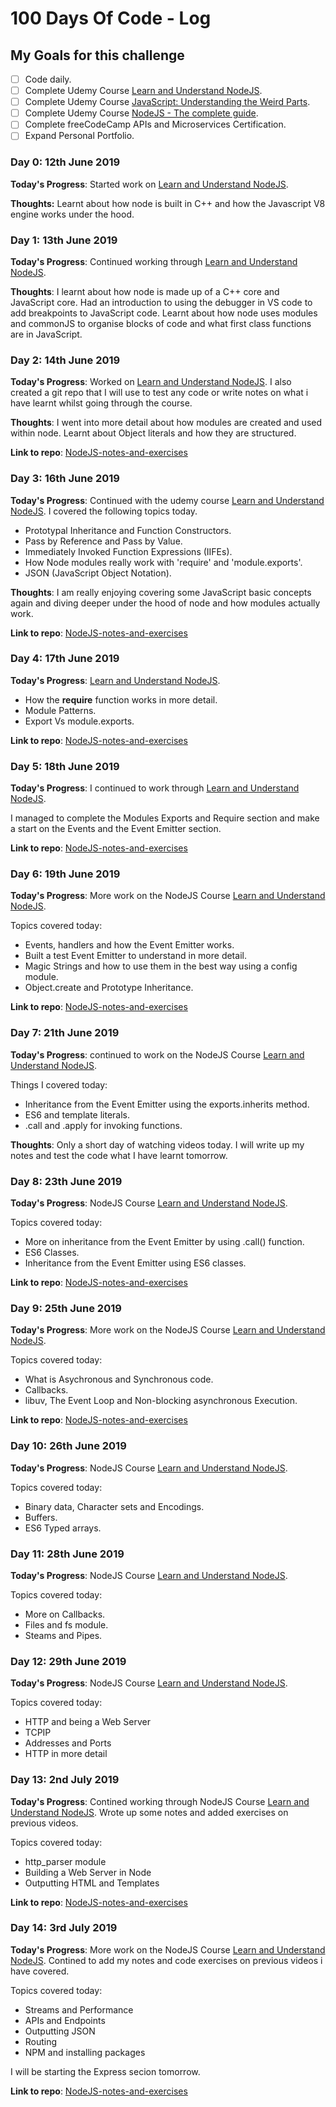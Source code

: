 # 100 Days Of Code - Log

## My Goals for this challenge

- [ ] Code daily.
- [ ] Complete Udemy Course [Learn and Understand NodeJS](https://www.udemy.com/understand-nodejs/).
- [ ] Complete Udemy Course [JavaScript: Understanding the Weird Parts](https://www.udemy.com/understand-javascript/).
- [ ] Complete Udemy Course [NodeJS - The complete guide](https://www.udemy.com/course/nodejs-the-complete-guide/).
- [ ] Complete freeCodeCamp APIs and Microservices Certification.
- [ ] Expand Personal Portfolio.

### Day 0: 12th June 2019

**Today's Progress**: Started work on [Learn and Understand NodeJS](https://www.udemy.com/understand-nodejs/).

**Thoughts:** Learnt about how node is built in C++ and how the Javascript V8 engine works under the hood.

### Day 1: 13th June 2019

**Today's Progress**: Continued working through [Learn and Understand NodeJS](https://www.udemy.com/understand-nodejs/).

**Thoughts**: I learnt about how node is made up of a C++ core and JavaScript core. Had an introduction to using the debugger in VS code to add breakpoints to
JavaScript code. Learnt about how node uses modules and commonJS to organise blocks of code and what first class functions are in JavaScript.

### Day 2: 14th June 2019

**Today's Progress**: Worked on [Learn and Understand NodeJS](https://www.udemy.com/understand-nodejs/).
I also created a git repo that I will use to test any code or write notes on what i have learnt whilst going through the course.

**Thoughts**: I went into more detail about how modules are created and used within node. Learnt about Object literals and how they are structured.

**Link to repo**: [NodeJS-notes-and-exercises](https://github.com/JamesHattersley83/NodeJS-notes-and-exercises)

### Day 3: 16th June 2019

**Today's Progress**: Continued with the udemy course [Learn and Understand NodeJS](https://www.udemy.com/understand-nodejs/).
I covered the following topics today.

- Prototypal Inheritance and Function Constructors.
- Pass by Reference and Pass by Value.
- Immediately Invoked Function Expressions (IIFEs).
- How Node modules really work with 'require' and 'module.exports'.
- JSON (JavaScript Object Notation).

**Thoughts**: I am really enjoying covering some JavaScript basic concepts again and diving deeper under the hood of node and how modules actually work.

**Link to repo**: [NodeJS-notes-and-exercises](https://github.com/JamesHattersley83/NodeJS-notes-and-exercises)

### Day 4: 17th June 2019

**Today's Progress**: [Learn and Understand NodeJS](https://www.udemy.com/understand-nodejs/).

- How the **require** function works in more detail.
- Module Patterns.
- Export Vs module.exports.

**Link to repo**: [NodeJS-notes-and-exercises](https://github.com/JamesHattersley83/NodeJS-notes-and-exercises)

### Day 5: 18th June 2019

**Today's Progress**: I continued to work through [Learn and Understand NodeJS](https://www.udemy.com/understand-nodejs/).

I managed to complete the Modules Exports and Require section and make a start on the Events and the Event Emitter section.

**Link to repo**: [NodeJS-notes-and-exercises](https://github.com/JamesHattersley83/NodeJS-notes-and-exercises)

### Day 6: 19th June 2019

**Today's Progress**: More work on the NodeJS Course [Learn and Understand NodeJS](https://www.udemy.com/understand-nodejs/).

Topics covered today:

- Events, handlers and how the Event Emitter works.
- Built a test Event Emitter to understand in more detail.
- Magic Strings and how to use them in the best way using a config module.
- Object.create and Prototype Inheritance.

**Link to repo**: [NodeJS-notes-and-exercises](https://github.com/JamesHattersley83/NodeJS-notes-and-exercises)

### Day 7: 21th June 2019

**Today's Progress**: continued to work on the NodeJS Course [Learn and Understand NodeJS](https://www.udemy.com/understand-nodejs/).

Things I covered today:

- Inheritance from the Event Emitter using the exports.inherits method.
- ES6 and template literals.
- .call and .apply for invoking functions.

**Thoughts**: Only a short day of watching videos today. I will write up my notes and test the code what I have learnt tomorrow.

### Day 8: 23th June 2019

**Today's Progress**: NodeJS Course [Learn and Understand NodeJS](https://www.udemy.com/understand-nodejs/).

Topics covered today:

- More on inheritance from the Event Emitter by using .call() function.
- ES6 Classes.
- Inheritance from the Event Emitter using ES6 classes.

**Link to repo**: [NodeJS-notes-and-exercises](https://github.com/JamesHattersley83/NodeJS-notes-and-exercises)

### Day 9: 25th June 2019

**Today's Progress**: More work on the NodeJS Course [Learn and Understand NodeJS](https://www.udemy.com/understand-nodejs/).

Topics covered today:

- What is Asychronous and Synchronous code.
- Callbacks.
- libuv, The Event Loop and Non-blocking asynchronous Execution.

**Link to repo**: [NodeJS-notes-and-exercises](https://github.com/JamesHattersley83/NodeJS-notes-and-exercises)

### Day 10: 26th June 2019

**Today's Progress**: NodeJS Course [Learn and Understand NodeJS](https://www.udemy.com/understand-nodejs/).

Topics covered today:

- Binary data, Character sets and Encodings.
- Buffers.
- ES6 Typed arrays.

### Day 11: 28th June 2019

**Today's Progress**: NodeJS Course [Learn and Understand NodeJS](https://www.udemy.com/understand-nodejs/).

Topics covered today:

- More on Callbacks.
- Files and fs module.
- Steams and Pipes.

### Day 12: 29th June 2019

**Today's Progress**: NodeJS Course [Learn and Understand NodeJS](https://www.udemy.com/understand-nodejs/).

Topics covered today:

- HTTP and being a Web Server
- TCPIP
- Addresses and Ports
- HTTP in more detail

### Day 13: 2nd July 2019

**Today's Progress**: Contined working through NodeJS Course [Learn and Understand NodeJS](https://www.udemy.com/understand-nodejs/).
Wrote up some notes and added exercises on previous videos.

Topics covered today:

- http_parser module
- Building a Web Server in Node
- Outputting HTML and Templates

**Link to repo**: [NodeJS-notes-and-exercises](https://github.com/JamesHattersley83/NodeJS-notes-and-exercises)

### Day 14: 3rd July 2019

**Today's Progress**: More work on the NodeJS Course [Learn and Understand NodeJS](https://www.udemy.com/understand-nodejs/).
Contined to add my notes and code exercises on previous videos i have covered.

Topics covered today:

- Streams and Performance
- APIs and Endpoints
- Outputting JSON
- Routing
- NPM and installing packages

I will be starting the Express secion tomorrow.

**Link to repo**: [NodeJS-notes-and-exercises](https://github.com/JamesHattersley83/NodeJS-notes-and-exercises)
